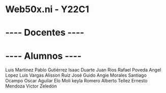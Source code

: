 # Web50x.ni - Y22C1
# ---- Docentes ----

# ---- Alumnos ----
Luis Martinez
Pablo Gutiérrez
Isaac Duarte
Juan Rios 
Rafael Poveda
Angel Lopez
Luis Vargas
Alisson Ruiz
José Guido
Angie Morales
Santiago Ocampo
Oscar Aguilar
Elo Moli
keyla Romero
Alberto Tellez
Ernesto Mendoza
Victor Zeledón
